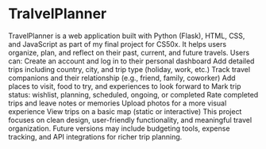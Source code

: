 # TralvelPlanner
TravelPlanner is a web application built with Python (Flask), HTML, CSS, and JavaScript as part of my final project for CS50x. It helps users organize, plan, and reflect on their past, current, and future travels. Users can:  Create an account and log in to their personal dashboard Add detailed trips including country, city, and trip type (holiday, work, etc.) Track travel companions and their relationship (e.g., friend, family, coworker) Add places to visit, food to try, and experiences to look forward to Mark trip status: wishlist, planning, scheduled, ongoing, or completed Rate completed trips and leave notes or memories Upload photos for a more visual experience View trips on a basic map (static or interactive) This project focuses on clean design, user-friendly functionality, and meaningful travel organization. Future versions may include budgeting tools, expense tracking, and API integrations for richer trip planning.
